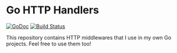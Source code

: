# Go HTTP Handlers
[![GoDoc](https://godoc.org/github.com/c4milo/handlers?status.svg)](https://godoc.org/github.com/c4milo/handlers)
[![Build Status](https://travis-ci.org/c4milo/handlers.svg?branch=master)](https://travis-ci.org/c4milo/handlers)

This repository contains HTTP middlewares that I use in my own Go projects.
Feel free to use them too!
